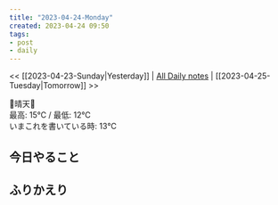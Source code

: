 ```yaml
---
title: "2023-04-24-Monday"
created: 2023-04-24 09:50
tags:
- post
- daily
---
```


<< [[2023-04-23-Sunday|Yesterday]] | [All Daily notes](/tags/daily) | [[2023-04-25-Tuesday|Tomorrow]] >>

🔆晴天🔆  
最高: 15℃ / 最低: 12℃  
いまこれを書いている時: 13℃

## 今日やること



## ふりかえり